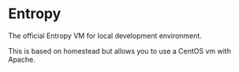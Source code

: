 # Entropy

The official Entropy VM for local development environment.

This is based on homestead but allows you to use a CentOS vm with Apache.
